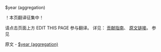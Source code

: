  $year (aggregation)

 ！本页翻译征集中！

请点击页面上方 EDIT THIS PAGE 参与翻译。
详见：
[贡献指南]( https://github.com/JinMuInfo/MongoDB-Manual-zh/blob/master/CONTRIBUTING.md )、
[原文链接](  https://docs.mongodb.com/manual/reference/operator/aggregation/year/  )。
 参见

原文 - [$year (aggregation)]( https://docs.mongodb.com/manual/reference/operator/aggregation/year/ )

